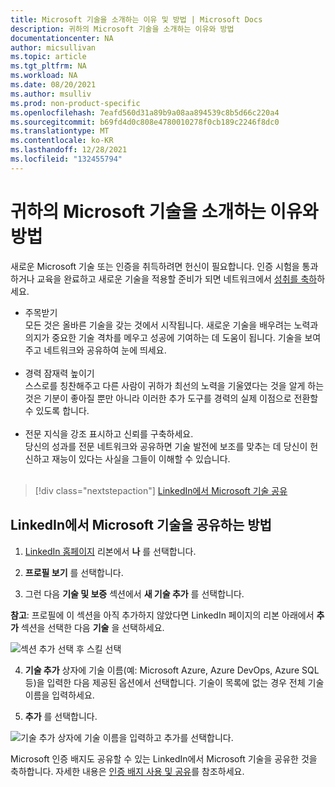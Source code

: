 ```yaml
---
title: Microsoft 기술을 소개하는 이유 및 방법 | Microsoft Docs
description: 귀하의 Microsoft 기술을 소개하는 이유와 방법
documentationcenter: NA
author: micsullivan
ms.topic: article
ms.tgt_pltfrm: NA
ms.workload: NA
ms.date: 08/20/2021
ms.author: msulliv
ms.prod: non-product-specific
ms.openlocfilehash: 7eafd560d31a89b9a08aa894539c8b5d66c220a4
ms.sourcegitcommit: b69fd4d0c808e4780010278f0cb189c2246f8dc0
ms.translationtype: MT
ms.contentlocale: ko-KR
ms.lasthandoff: 12/28/2021
ms.locfileid: "132455794"
---
```

# <a name="why-and-how-to-showcase-your-microsoft-skills"></a>귀하의 Microsoft 기술을 소개하는 이유와 방법

새로운 Microsoft 기술 또는 인증을 취득하려면 헌신이 필요합니다. 인증 시험을 통과하거나 교육을 완료하고 새로운 기술을 적용할 준비가 되면 네트워크에서 [성취를 축하](https://techcommunity.microsoft.com/t5/microsoft-learn-blog/why-you-should-celebrate-your-microsoft-skills-and/ba-p/1469349)하세요.

- 주목받기<br/>모든 것은 올바른 기술을 갖는 것에서 시작됩니다. 새로운 기술을 배우려는 노력과 의지가 중요한 기술 격차를 메우고 성공에 기여하는 데 도움이 됩니다. 기술을 보여주고 네트워크와 공유하여 눈에 띄세요.<br/><br/>
- 경력 잠재력 높이기<br/>스스로를 칭찬해주고 다른 사람이 귀하가 최선의 노력을 기울였다는 것을 알게 하는 것은 기분이 좋아질 뿐만 아니라 이러한 추가 도구를 경력의 실제 이점으로 전환할 수 있도록 합니다.<br/><br/>
- 전문 지식을 강조 표시하고 신뢰를 구축하세요.<br/>당신의 성과를 전문 네트워크와 공유하면 기술 발전에 보조를 맞추는 데 당신이 헌신하고 재능이 있다는 사실을 그들이 이해할 수 있습니다.<br/><br/>

> [!div class="nextstepaction"]
> [LinkedIn에서 Microsoft 기술 공유](https://www.linkedin.com/profile/edit?/)

## <a name="how-to-share-microsoft-skills-on-linkedin"></a>LinkedIn에서 Microsoft 기술을 공유하는 방법

1. [LinkedIn 홈페이지](https://www.linkedin.com/in/me/) 리본에서 **나** 를 선택합니다.

2. **프로필 보기** 를 선택합니다.

3. 그런 다음 **기술 및 보증** 섹션에서 **새 기술 추가** 를 선택합니다.

**참고**: 프로필에 이 섹션을 아직 추가하지 않았다면 LinkedIn 페이지의 리본 아래에서 **추가** 섹션을 선택한 다음 **기술** 을 선택하세요.

![섹션 추가 선택 후 스킬 선택](images/how-to-share-microsoft-skills-on-linkedin-step3.png)

4. **기술 추가** 상자에 기술 이름(예: Microsoft Azure, Azure DevOps, Azure SQL 등)을 입력한 다음 제공된 옵션에서 선택합니다. 기술이 목록에 없는 경우 전체 기술 이름을 입력하세요.

5. **추가** 를 선택합니다.

![기술 추가 상자에 기술 이름을 입력하고 추가를 선택합니다.](images/how-to-share-microsoft-skills-on-linkedin-step5.png)

Microsoft 인증 배지도 공유할 수 있는 LinkedIn에서 Microsoft 기술을 공유한 것을 축하합니다. 자세한 내용은 [인증 배지 사용 및 공유](/learn/certifications/badges)를 참조하세요.
